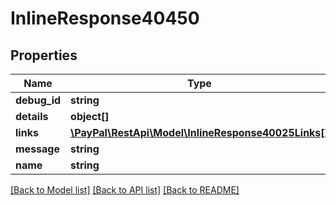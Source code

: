 # InlineResponse40450

## Properties
Name | Type | Description | Notes
------------ | ------------- | ------------- | -------------
**debug_id** | **string** |  | [optional] 
**details** | **object[]** |  | [optional] 
**links** | [**\PayPal\RestApi\Model\InlineResponse40025Links[]**](InlineResponse40025Links.md) |  | [optional] 
**message** | **string** |  | [optional] 
**name** | **string** |  | [optional] 

[[Back to Model list]](../README.md#documentation-for-models) [[Back to API list]](../README.md#documentation-for-api-endpoints) [[Back to README]](../README.md)


